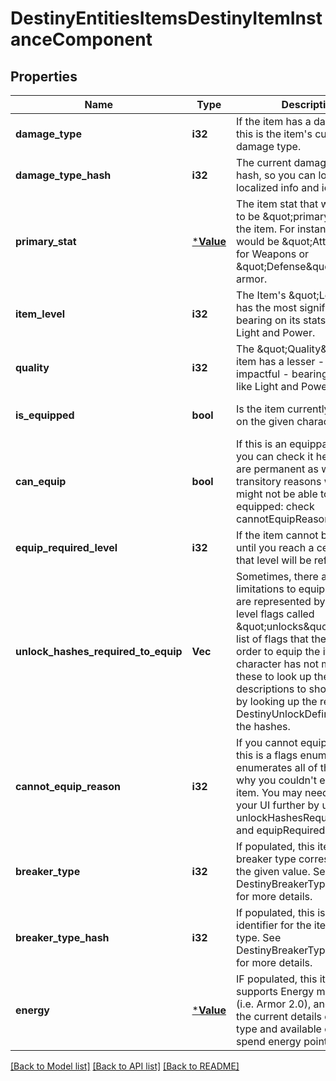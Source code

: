 # DestinyEntitiesItemsDestinyItemInstanceComponent

## Properties
Name | Type | Description | Notes
------------ | ------------- | ------------- | -------------
**damage_type** | **i32** | If the item has a damage type, this is the item&#39;s current damage type. | [optional] [default to null]
**damage_type_hash** | **i32** | The current damage type&#39;s hash, so you can look up localized info and icons for it. | [optional] [default to null]
**primary_stat** | [***Value**](Value.md) | The item stat that we consider to be \&quot;primary\&quot; for the item. For instance, this would be \&quot;Attack\&quot; for Weapons or \&quot;Defense\&quot; for armor. | [optional] [default to null]
**item_level** | **i32** | The Item&#39;s \&quot;Level\&quot; has the most significant bearing on its stats, such as Light and Power. | [optional] [default to null]
**quality** | **i32** | The \&quot;Quality\&quot; of the item has a lesser - but still impactful - bearing on stats like Light and Power. | [optional] [default to null]
**is_equipped** | **bool** | Is the item currently equipped on the given character? | [optional] [default to null]
**can_equip** | **bool** | If this is an equippable item, you can check it here. There are permanent as well as transitory reasons why an item might not be able to be equipped: check cannotEquipReason for details. | [optional] [default to null]
**equip_required_level** | **i32** | If the item cannot be equipped until you reach a certain level, that level will be reflected here. | [optional] [default to null]
**unlock_hashes_required_to_equip** | **Vec<i32>** | Sometimes, there are limitations to equipping that are represented by character-level flags called \&quot;unlocks\&quot;.  This is a list of flags that they need in order to equip the item that the character has not met. Use these to look up the descriptions to show in your UI by looking up the relevant DestinyUnlockDefinitions for the hashes. | [optional] [default to null]
**cannot_equip_reason** | **i32** | If you cannot equip the item, this is a flags enum that enumerates all of the reasons why you couldn&#39;t equip the item. You may need to refine your UI further by using unlockHashesRequiredToEquip and equipRequiredLevel. | [optional] [default to null]
**breaker_type** | **i32** | If populated, this item has a breaker type corresponding to the given value. See DestinyBreakerTypeDefinition for more details. | [optional] [default to null]
**breaker_type_hash** | **i32** | If populated, this is the hash identifier for the item&#39;s breaker type. See DestinyBreakerTypeDefinition for more details. | [optional] [default to null]
**energy** | [***Value**](Value.md) | IF populated, this item supports Energy mechanics (i.e. Armor 2.0), and these are the current details of its energy type and available capacity to spend energy points. | [optional] [default to null]

[[Back to Model list]](../README.md#documentation-for-models) [[Back to API list]](../README.md#documentation-for-api-endpoints) [[Back to README]](../README.md)


